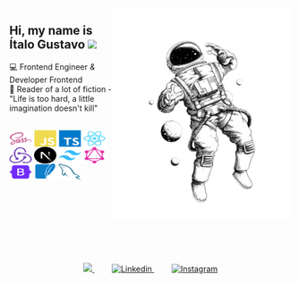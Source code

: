 <img src="space.png" width="320px" align="right" alt="Programer"/>
<h2 align="left"> Hi, my name is Ítalo Gustavo <img src="https://raw.githubusercontent.com/iampavangandhi/iampavangandhi/master/gifs/Hi.gif" width="30px"></h2>

💻 Frontend Engineer <em>&</em> Developer Frontend<br/>
📙 Reader of a lot of fiction - "Life is too hard, a little imagination doesn't kill" <br/>

 <br/>
<div align="left">
    <img align="center" alt="Sass" height="30" width="40" src="https://raw.githubusercontent.com/devicons/devicon/master/icons/sass/sass-original.svg"/>
    <img align="center" alt="Javascript" height="30" width="40" src="https://raw.githubusercontent.com/devicons/devicon/master/icons/javascript/javascript-plain.svg"/>
    <img align="center" alt="Typescript" height="30" width="40" src="https://raw.githubusercontent.com/devicons/devicon/master/icons/typescript/typescript-plain.svg"/>
     <img align="center" alt="React" height="30" width="40" src="https://raw.githubusercontent.com/devicons/devicon/master/icons/react/react-original.svg"/>
     <img align="center" alt="Redux" height="30" width="40" src="https://raw.githubusercontent.com/devicons/devicon/master/icons/redux/redux-original.svg"/>
     <img align="center" alt="NextJS" height="30" width="40" src="https://raw.githubusercontent.com/devicons/devicon/master/icons/nextjs/nextjs-original.svg"/>
     <img align="center" alt="Tailwind" height="30" width="40" src="https://raw.githubusercontent.com/devicons/devicon/1119b9f84c0290e0f0b38982099a2bd027a48bf1/icons/tailwindcss/tailwindcss-plain.svg"/>
     <img align="center" alt="Graphql" height="30" width="40" src="https://raw.githubusercontent.com/devicons/devicon/1119b9f84c0290e0f0b38982099a2bd027a48bf1/icons/graphql/graphql-plain.svg"/>
     <img align="center" alt="Bootstrap" height="30" width="40" src="https://raw.githubusercontent.com/devicons/devicon/1119b9f84c0290e0f0b38982099a2bd027a48bf1/icons/bootstrap/bootstrap-plain.svg"/>
     <img align="center" alt="Sqlite" height="30" width="40" src="https://raw.githubusercontent.com/devicons/devicon/1119b9f84c0290e0f0b38982099a2bd027a48bf1/icons/sqlite/sqlite-plain.svg"/>
     <img align="center" alt="MySql" height="30" width="40" src="https://raw.githubusercontent.com/devicons/devicon/1119b9f84c0290e0f0b38982099a2bd027a48bf1/icons/mysql/mysql-plain.svg"/>
</div>
 <br/>
 <br/>
 <br/>
 <br/>
 <br/>
 <br/>
<!-- <div align="center">
  <img height="180em"   align="center" src="https://github-readme-stats.vercel.app/api?username=yta-ux&show_icons=true&theme=react&include_all_commits=true&count_private=true"/>
  <img height="180em"  align="center" src="https://github-readme-stats.vercel.app/api/top-langs/?username=yta-ux&layout=compact&langs_count=7&theme=react" />
</div> -->
<!--  <br/>
 <br/> -->

##

 <br/>
<div align="center">
     <a href="mailto:itamelo555@gmail.com" target="_blank">
        <img src="https://img.shields.io/badge/Gmail-D14836?style=for-the-badge&logo=gmail&logoColor=white">
    </a>
    &nbsp;&nbsp;&nbsp;&nbsp;&nbsp;&nbsp;&nbsp;
     <a href="https://www.linkedin.com/in/%C3%ADtalo-gustavo-310a76207/" target="_blank">
        <img src="https://img.shields.io/badge/LinkedIn-0077B5?style=for-the-badge&logo=linkedin&logoColor=white" alt="Linkedin">
    </a>
    &nbsp;&nbsp;&nbsp;&nbsp;&nbsp;&nbsp;&nbsp;
     <a href="https://www.instagram.com/ita_gustavo/" target="_blank">
        <img src="https://img.shields.io/badge/Instagram-E4405F?style=for-the-badge&logo=instagram&logoColor=white" alt="Instagram">
    </a>
</div>
